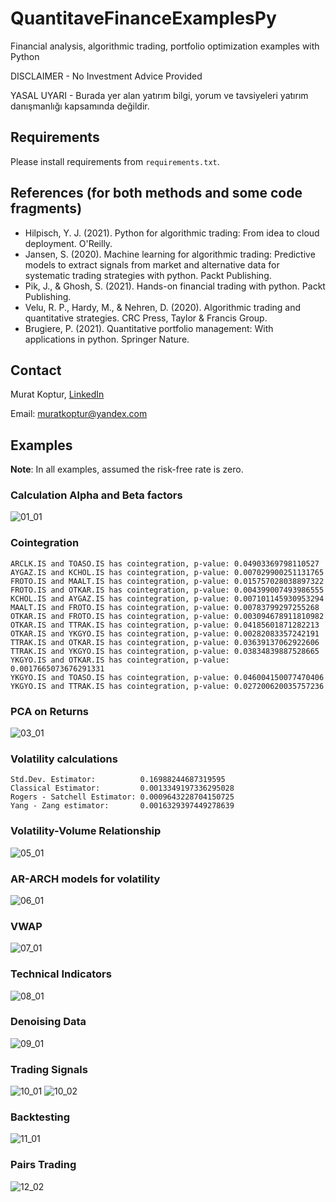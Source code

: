 # QuantitaveFinanceExamplesPy

Financial analysis, algorithmic trading, portfolio optimization examples with Python

DISCLAIMER - No Investment Advice Provided

YASAL UYARI - Burada yer alan yatırım bilgi, yorum ve tavsiyeleri yatırım danışmanlığı kapsamında değildir.

## Requirements

Please install requirements from `requirements.txt`.

## References (for both methods and some code fragments)

* Hilpisch, Y. J. (2021). Python for algorithmic trading: From idea to cloud deployment. O'Reilly.
* Jansen, S. (2020). Machine learning for algorithmic trading: Predictive models to extract signals from market and alternative data for systematic trading strategies with python. Packt Publishing.
* Pik, J., &amp; Ghosh, S. (2021). Hands-on financial trading with python. Packt Publishing.
* Velu, R. P., Hardy, M., &amp; Nehren, D. (2020). Algorithmic trading and quantitative strategies. CRC Press, Taylor &amp; Francis Group.
* Brugiere, P. (2021). Quantitative portfolio management: With applications in python. Springer Nature. 

## Contact

Murat Koptur, [LinkedIn](https://www.linkedin.com/in/muratkoptur/)

Email: [muratkoptur@yandex.com](mailto:muratkoptur@yandex.com?subject=QuantitativeFinanceGithub)

## Examples

**Note**: In all examples, assumed the risk-free rate is zero.

### Calculation Alpha and Beta factors

![01_01](imgs/01_01.png)

### Cointegration

```text
ARCLK.IS and TOASO.IS has cointegration, p-value: 0.04903369798110527
AYGAZ.IS and KCHOL.IS has cointegration, p-value: 0.007029900251131765
FROTO.IS and MAALT.IS has cointegration, p-value: 0.015757028038897322
FROTO.IS and OTKAR.IS has cointegration, p-value: 0.004399007493986555
KCHOL.IS and AYGAZ.IS has cointegration, p-value: 0.007101145930953294
MAALT.IS and FROTO.IS has cointegration, p-value: 0.00783799297255268
OTKAR.IS and FROTO.IS has cointegration, p-value: 0.003094678911810982
OTKAR.IS and TTRAK.IS has cointegration, p-value: 0.04185601871282213
OTKAR.IS and YKGYO.IS has cointegration, p-value: 0.00282083357242191
TTRAK.IS and OTKAR.IS has cointegration, p-value: 0.03639137062922606
TTRAK.IS and YKGYO.IS has cointegration, p-value: 0.03834839887528665
YKGYO.IS and OTKAR.IS has cointegration, p-value: 0.0017665073676291331
YKGYO.IS and TOASO.IS has cointegration, p-value: 0.046004150077470406
YKGYO.IS and TTRAK.IS has cointegration, p-value: 0.027200620035757236
```

### PCA on Returns

![03_01](imgs/03_01.png)

### Volatility calculations

```text
Std.Dev. Estimator:          0.16988244687319595
Classical Estimator:         0.0013349197336295028
Rogers - Satchell Estimator: 0.0009643228704150725
Yang - Zang estimator:       0.0016329397449278639
```

### Volatility-Volume Relationship

![05_01](imgs/05_01.png)

### AR-ARCH models for volatility

![06_01](imgs/06_01.png)

### VWAP

![07_01](imgs/07_01.svg)

### Technical Indicators

![08_01](imgs/08_01.png)

### Denoising Data

![09_01](imgs/09_01.png)

### Trading Signals

![10_01](imgs/10_01.png)
![10_02](imgs/10_02.png)

### Backtesting

![11_01](imgs/11_01.png)

### Pairs Trading

![12_02](imgs/12_02.png)
